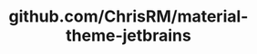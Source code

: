 ---
layout: post
title: github.com/ChrisRM/material-theme-jetbrains
categories: link
tags: [انگلیسی, برنامه‌نویسی]
---